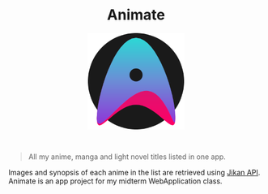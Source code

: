<h1 align="center">Animate</h1>

<p align="center">
  <a href="https://s20016.github.io/Animate/">
    <img src="public/img/animate-icon.png" align="center"/>  
  </a>
</p>  
<br>

> All my anime, manga and light novel titles listed in one app.

Images and synopsis of each anime  in the list are retrieved using [Jikan API](https://jikan.moe/).  
Animate is an app project for my midterm WebApplication class. 